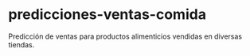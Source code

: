 # predicciones-ventas-comida
Predicción de ventas para productos alimenticios vendidas en diversas tiendas.
